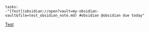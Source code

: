
```todoist
tasks:
-"[Test](obsidian://open?vault=my-obsidian-vault&file=test_obsidian_note.md) #obsidian @obsidian due today"
```
[Test](obsidian://open?vault=my-obisidan-vault&file=test_obisidan_note.md) 